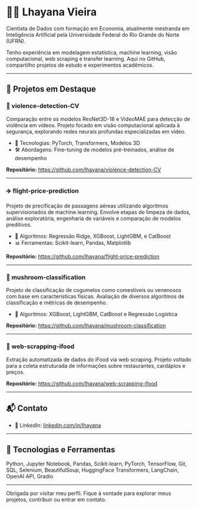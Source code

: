 # 👩‍💻 Lhayana Vieira

Cientista de Dados com formação em Economia, atualmente mestranda em Inteligência Artificial pela Universidade Federal do Rio Grande do Norte (UFRN).

Tenho experiência em modelagem estatística, machine learning, visão computacional, web scraping e transfer learning. Aqui no GitHub, compartilho projetos de estudo e experimentos acadêmicos.

---

## 🚀 Projetos em Destaque

### 🎥 violence-detection-CV
Comparação entre os modelos ResNet3D-18 e VideoMAE para detecção de violência em vídeos. Projeto focado em visão computacional aplicada à segurança, explorando redes neurais profundas especializadas em vídeo.

- 🧠 Tecnologias: PyTorch, Transformers, Modelos 3D
- 🛠️ Abordagens: Fine-tuning de modelos pré-treinados, análise de desempenho

**Repositório:** https://github.com/lhayana/violence-detection-CV

---

### ✈️ flight-price-prediction
Projeto de precificação de passagens aéreas utilizando algoritmos supervisionados de machine learning. Envolve etapas de limpeza de dados, análise exploratória, engenharia de variáveis e comparação de modelos preditivos.

- 🧮 Algoritmos: Regressão Ridge, XGBoost, LightGBM, e CatBoost
- 📊 Ferramentas: Scikit-learn, Pandas, Matplotlib

**Repositório:** https://github.com/lhayana/flight-price-prediction

---

### 🍄 mushroom-classification
Projeto de classificação de cogumelos como comestíveis ou venenosos com base em características físicas. Avaliação de diversos algoritmos de classificação e métricas de desempenho.

- 🌿 Algoritmos: XGBoost, LightGBM, CatBoost e Regressão Logística

**Repositório:** https://github.com/lhayana/mushroom-classification

---

### 🍔 web-scrapping-ifood
Extração automatizada de dados do iFood via web scraping. Projeto voltado para a coleta estruturada de informações sobre restaurantes, cardápios e preços.

**Repositório:** https://github.com/lhayana/web-scrapping-ifood

---

## 📬 Contato

- 💼 LinkedIn: [linkedin.com/in/lhayana](https://www.linkedin.com/in/lhayana)

---

## 🧰 Tecnologias e Ferramentas

Python, Jupyter Notebook, Pandas, Scikit-learn, PyTorch, TensorFlow, Git, SQL, Selenium, BeautifulSoup, HuggingFace Transformers, LangChain, OpenAI API, Gradio

---

Obrigada por visitar meu perfil. Fique à vontade para explorar meus projetos, contribuir ou entrar em contato.

